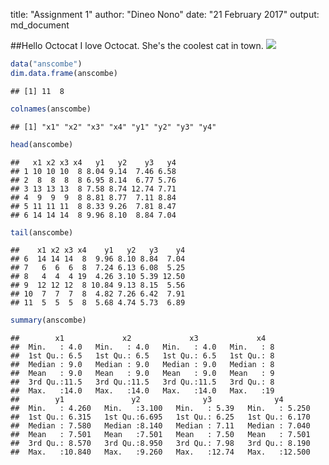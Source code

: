 
title: "Assignment 1"
author: "Dineo Nono"
date: "21 February 2017"
output: md_document


##Hello Octocat
I love Octocat. She's the coolest cat in town.
![](https://dl.dropboxusercontent.com/u/11805474/painblogr/biostats/assignments/octocat.png)

```r
data("anscombe")
dim.data.frame(anscombe)
```

```
## [1] 11  8
```

```r
colnames(anscombe)
```

```
## [1] "x1" "x2" "x3" "x4" "y1" "y2" "y3" "y4"
```

```r
head(anscombe)
```

```
##   x1 x2 x3 x4   y1   y2    y3   y4
## 1 10 10 10  8 8.04 9.14  7.46 6.58
## 2  8  8  8  8 6.95 8.14  6.77 5.76
## 3 13 13 13  8 7.58 8.74 12.74 7.71
## 4  9  9  9  8 8.81 8.77  7.11 8.84
## 5 11 11 11  8 8.33 9.26  7.81 8.47
## 6 14 14 14  8 9.96 8.10  8.84 7.04
```

```r
tail(anscombe)
```

```
##    x1 x2 x3 x4    y1   y2   y3    y4
## 6  14 14 14  8  9.96 8.10 8.84  7.04
## 7   6  6  6  8  7.24 6.13 6.08  5.25
## 8   4  4  4 19  4.26 3.10 5.39 12.50
## 9  12 12 12  8 10.84 9.13 8.15  5.56
## 10  7  7  7  8  4.82 7.26 6.42  7.91
## 11  5  5  5  8  5.68 4.74 5.73  6.89
```

```r
summary(anscombe)
```

```
##        x1             x2             x3             x4    
##  Min.   : 4.0   Min.   : 4.0   Min.   : 4.0   Min.   : 8  
##  1st Qu.: 6.5   1st Qu.: 6.5   1st Qu.: 6.5   1st Qu.: 8  
##  Median : 9.0   Median : 9.0   Median : 9.0   Median : 8  
##  Mean   : 9.0   Mean   : 9.0   Mean   : 9.0   Mean   : 9  
##  3rd Qu.:11.5   3rd Qu.:11.5   3rd Qu.:11.5   3rd Qu.: 8  
##  Max.   :14.0   Max.   :14.0   Max.   :14.0   Max.   :19  
##        y1               y2              y3              y4        
##  Min.   : 4.260   Min.   :3.100   Min.   : 5.39   Min.   : 5.250  
##  1st Qu.: 6.315   1st Qu.:6.695   1st Qu.: 6.25   1st Qu.: 6.170  
##  Median : 7.580   Median :8.140   Median : 7.11   Median : 7.040  
##  Mean   : 7.501   Mean   :7.501   Mean   : 7.50   Mean   : 7.501  
##  3rd Qu.: 8.570   3rd Qu.:8.950   3rd Qu.: 7.98   3rd Qu.: 8.190  
##  Max.   :10.840   Max.   :9.260   Max.   :12.74   Max.   :12.500
```


